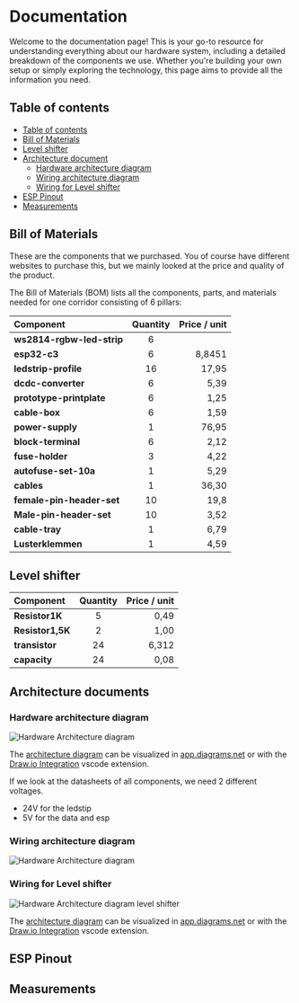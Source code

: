 # Documentation
Welcome to the documentation page! This is your go-to resource for understanding everything about our hardware system, including a detailed breakdown of the components we use. Whether you're building your own setup or simply exploring the technology, this page aims to provide all the information you need.

## Table of contents

- [Table of contents](#table-of-contents)
- [Bill of Materials](#bill-of-materials)
- [Level shifter](#level-shifter)
- [Architecture document](#architecture-document)
  - [Hardware architecture diagram](#hardware-architecture-diagram)
  - [Wiring architecture diagram](#wiring-architecture-diagram)
  - [Wiring for Level shifter](#wiring-for-level-shifter)
- [ESP Pinout](#ESP-Pinout)
- [Measurements](#Measurements)

## Bill of Materials

These are the components that we purchased. You of course have different websites to purchase this, but we mainly looked at the price and quality of the product.

The Bill of Materials (BOM) lists all the components, parts, and materials needed for one corridor consisting of 6 pillars:

| Component                                       | Quantity | Price / unit | 
| :---------------------------------------------- | :------: | -----------: | 
| **ws2814-rgbw-led-strip**                       |    6     |              |         
| **esp32-c3**                                    |    6     |       8,8451 |         
| **ledstrip-profile**                            |    16    |        17,95 |         
| **dcdc-converter**                              |    6     |         5,39 |         
| **prototype-printplate**                        |    6     |         1,25 |         
| **cable-box**                                   |    6     |         1,59 |         
| **power-supply**                                |    1     |        76,95 |         
| **block-terminal**                              |    6     |         2,12 |         
| **fuse-holder**                                 |    3     |         4,22 |         
| **autofuse-set-10a**                            |    1     |         5,29 |         
| **cables**                                      |    1     |        36,30 |         
| **female-pin-header-set**                       |    10    |         19,8 |         
| **Male-pin-header-set**                         |    10    |         3,52 |         
| **cable-tray**                                  |    1     |         6,79 |    
| **Lusterklemmen**                               |    1     |         4,59 |     

## Level shifter 

| Component                                       | Quantity | Price / unit | 
| :---------------------------------------------- | :------: | -----------: | 
| **Resistor1K**                                  |    5     |         0,49 |         
| **Resistor1,5K**                                |    2     |         1,00 |         
| **transistor**                                  |    24    |         6,312|    
| **capacity**                                    |    24    |         0,08 |

## Architecture documents

### Hardware architecture diagram

<picture>
  <source
    srcset="./exports/HardwareArchitectureDiagram_dark.svg"
    media="(prefers-color-scheme: dark)"
  />
  <source
    srcset="./exports/HardwareArchitectureDiagram_light.svg"
    media="(prefers-color-scheme: light), (prefers-color-scheme: no-preference)"
  />
  <img alt="Hardware Architecture diagram" />
</picture>

The [architecture diagram](./ArchitectureDiagram.drawio) can be visualized in [app.diagrams.net](https://app.diagrams.net/) or with the [Draw.io Integration](https://marketplace.visualstudio.com/items?itemName=hediet.vscode-drawio) vscode extension.

If we look at the datasheets of all components, we need 2 different voltages.
- 24V for the ledstip
- 5V for the data and esp

### Wiring architecture diagram

<picture>
  <source
    srcset="./exports/Wiring-Wiring.drawio_Dark.svg"
    media="(prefers-color-scheme: dark)"
  />
  <source
    srcset="./exports/Wiring-Wiring.drawio_Light.svg"
    media="(prefers-color-scheme: light), (prefers-color-scheme: no-preference)"
  />
  <img alt="Hardware Architecture diagram" />
</picture>

### Wiring for Level shifter

<picture>
  <source
    srcset="./exports/Wiring-Level-Shifter.drawio_Dark.svg"
    media="(prefers-color-scheme: dark)"
  />
  <source
    srcset="./exports/Wiring-Level-Shifter.drawio_Light.svg"
    media="(prefers-color-scheme: light), (prefers-color-scheme: no-preference)"
  />
  <img alt="Hardware Architecture diagram level shifter" />
</picture>

The [architecture diagram](./ArchitectureDiagram.drawio) can be visualized in [app.diagrams.net](https://app.diagrams.net/) or with the [Draw.io Integration](https://marketplace.visualstudio.com/items?itemName=hediet.vscode-drawio) vscode extension.

## ESP Pinout

## Measurements
